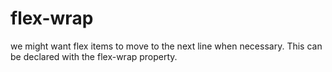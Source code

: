 # flex-wrap
 we might want flex items to move to the next line when necessary. This can be declared with the flex-wrap property.
